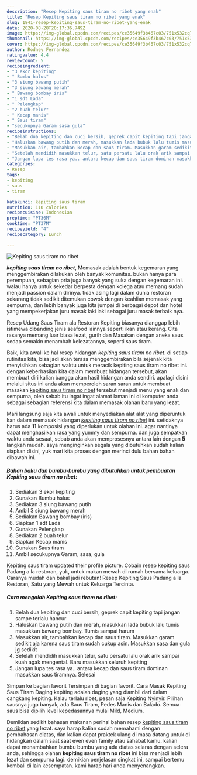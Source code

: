 ```yaml
---
description: "Resep Kepiting saus tiram no ribet yang enak"
title: "Resep Kepiting saus tiram no ribet yang enak"
slug: 1841-resep-kepiting-saus-tiram-no-ribet-yang-enak
date: 2020-08-28T20:17:36.749Z
image: https://img-global.cpcdn.com/recipes/ce35649f3b467c03/751x532cq70/kepiting-saus-tiram-no-ribet-foto-resep-utama.jpg
thumbnail: https://img-global.cpcdn.com/recipes/ce35649f3b467c03/751x532cq70/kepiting-saus-tiram-no-ribet-foto-resep-utama.jpg
cover: https://img-global.cpcdn.com/recipes/ce35649f3b467c03/751x532cq70/kepiting-saus-tiram-no-ribet-foto-resep-utama.jpg
author: Rodney Fernandez
ratingvalue: 4.4
reviewcount: 5
recipeingredient:
- "3 ekor kepiting"
- " Bumbu halus"
- "3 siung bawang putih"
- "3 siung bawang merah"
- " Bawang bombay iris"
- "1 sdt Lada"
- " Pelengkap"
- "2 buah telur"
- " Kecap manis"
- " Saus tiram"
- "secukupnya Garam sasa gula"
recipeinstructions:
- "Belah dua kepiting dan cuci bersih, geprek capit kepiting tapi jangan sampe terlalu hancur"
- "Haluskan bawang putih dan merah, masukkan lada bubuk lalu tumis masukkan bawang bombay. Tumis sampai harum"
- "Masukkan air, tambahkan kecap dan saus tiram. Masukkan garam sedikit aja karena saus tiram sudah cukup asin. Masukkan sasa dan gula jg sedikit"
- "Setelah mendidih masukkan telur, satu persatu lalu orak arik sampai kuah agak mengental. Baru masukkan seluruh kepiting"
- "Jangan lupa tes rasa ya.. antara kecap dan saus tiram dominan masukkan saus tiramnya. Selesai"
categories:
- Resep
tags:
- kepiting
- saus
- tiram

katakunci: kepiting saus tiram 
nutrition: 110 calories
recipecuisine: Indonesian
preptime: "PT36M"
cooktime: "PT37M"
recipeyield: "4"
recipecategory: Lunch

---
```



![Kepiting saus tiram no ribet](https://img-global.cpcdn.com/recipes/ce35649f3b467c03/751x532cq70/kepiting-saus-tiram-no-ribet-foto-resep-utama.jpg)

<b><i>kepiting saus tiram no ribet</i></b>, Memasak adalah bentuk kegemaran yang menggembirakan dilakukan oleh banyak komunitas. bukan hanya para perempuan, sebagian pria juga banyak yang suka dengan kegemaran ini. walau hanya untuk sekedar berpesta dengan kolega atau memang sudah menjadi passion dalam dirinya. tidak asing lagi dalam dunia restoran sekarang tidak sedikit ditemukan cowok dengan keahlian memasak yang sempurna, dan lebih banyak juga kita jumpai di berbagai depot dan hotel yang mempekerjakan juru masak laki laki sebagai juru masak terbaik nya.

Resep Udang Saus Tiram ala Restoran Kepiting biasanya dianggap lebih istimewa dibanding jenis seafood lainnya seperti ikan atau kerang. Cita rasanya memang luar biasa lezat, gurih dan Masakan dengan aneka saus sedap semakin menambah kelezatannya, seperti saus tiram.

Baik, kita awali ke hal resep hidangan <i>kepiting saus tiram no ribet</i>. di setiap rutinitas kita, bisa jadi akan terasa menggembirakan bila sejenak kita menyisihkan sebagian waktu untuk meracik kepiting saus tiram no ribet ini. dengan keberhasilan kita dalam membuat hidangan tersebut, akan membuat diri kalian bangga akan hasil hidangan anda sendiri. apalagi disini melalui situs ini anda akan memperoleh saran saran untuk membuat masakan <u>kepiting saus tiram no ribet</u> tersebut menjadi menu yang enak dan sempurna, oleh sebab itu ingat ingat alamat laman ini di komputer anda sebagai sebagian referensi kita dalam memasak olahan baru yang lezat.


Mari langsung saja kita awali untuk menyediakan alat alat yang diperuntuk kan dalam memasak hidangan <u><i>kepiting saus tiram no ribet</i></u> ini. setidaknya harus ada <b>11</b> komposisi yang diperlukan untuk olahan ini. agar nantinya dapat menghasilkan rasa yang yummy dan sempurna. dan juga sempatkan waktu anda sesaat, sebab anda akan memprosesnya antara lain dengan <b>5</b> langkah mudah. saya menginginkan segala yang dibutuhkan sudah kalian siapkan disini, yuk mari kita proses dengan merinci dulu bahan bahan dibawah ini.

<!--inarticleads1-->

##### Bahan baku dan bumbu-bumbu yang dibutuhkan untuk pembuatan Kepiting saus tiram no ribet:

1. Sediakan 3 ekor kepiting
1. Gunakan  Bumbu halus
1. Sediakan 3 siung bawang putih
1. Ambil 3 siung bawang merah
1. Sediakan  Bawang bombay (iris)
1. Siapkan 1 sdt Lada
1. Gunakan  Pelengkap
1. Sediakan 2 buah telur
1. Siapkan  Kecap manis
1. Gunakan  Saus tiram
1. Ambil secukupnya Garam, sasa, gula


Kepiting saus tiram updated their profile picture. Cobain resep kepiting saus Padang a la restoran, yuk, untuk makan mewah di rumah bersama keluarga. Caranya mudah dan bakal jadi rebutan! Resep Kepiting Saus Padang a la Restoran, Satu yang Mewah untuk Keluarga Tercinta. 

<!--inarticleads2-->

##### Cara mengolah Kepiting saus tiram no ribet:

1. Belah dua kepiting dan cuci bersih, geprek capit kepiting tapi jangan sampe terlalu hancur
1. Haluskan bawang putih dan merah, masukkan lada bubuk lalu tumis masukkan bawang bombay. Tumis sampai harum
1. Masukkan air, tambahkan kecap dan saus tiram. Masukkan garam sedikit aja karena saus tiram sudah cukup asin. Masukkan sasa dan gula jg sedikit
1. Setelah mendidih masukkan telur, satu persatu lalu orak arik sampai kuah agak mengental. Baru masukkan seluruh kepiting
1. Jangan lupa tes rasa ya.. antara kecap dan saus tiram dominan masukkan saus tiramnya. Selesai


Simpan ke bagian favorit Tersimpan di bagian favorit. Cara Masak Kepiting Saus Tiram Daging kepiting adalah daging yang diambil dari dalam cangkang kepiting. Kalau terlalu ribet, pesan saja Kepiting Nyinyir. Pilihan sausnya juga banyak, ada Saus Tiram, Pedes Manis dan Balado. Semua saus bisa dipilih level kepedasannya mulai Mild, Medium. 

Demikian sedikit bahasan makanan perihal bahan resep <u>kepiting saus tiram no ribet</u> yang lezat. saya harap kalian sudah memahami dengan pembahasan diatas, dan kalian dapat praktek ulang di masa datang untuk di hidangkan dalam saat saat even even family atau sahabat kamu. kalian dapat menambahkan bumbu bumbu yang ada diatas selaras dengan selera anda, sehingga olahan <b>kepiting saus tiram no ribet</b> ini bisa menjadi lebih lezat dan sempurna lagi. demikian penjelasan singkat ini, sampai bertemu kembali di lain kesempatan. kami harap hari anda menyenangkan.
